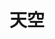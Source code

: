 ---
title: 天空
layout: gallery
nav: false
toc: false
aside: false
photos:			# 照片
  - caption: 去往天国的电梯
    src: https://cdn.yuumi.link/albums/sky/去往天国的电梯.jpg
    desc: 在城市里也能抬头看到这样的景象
  - caption: 夕阳夜都市
    src: https://cdn.yuumi.link/albums/sky/夕阳夜都市.jpg
    desc: 
---